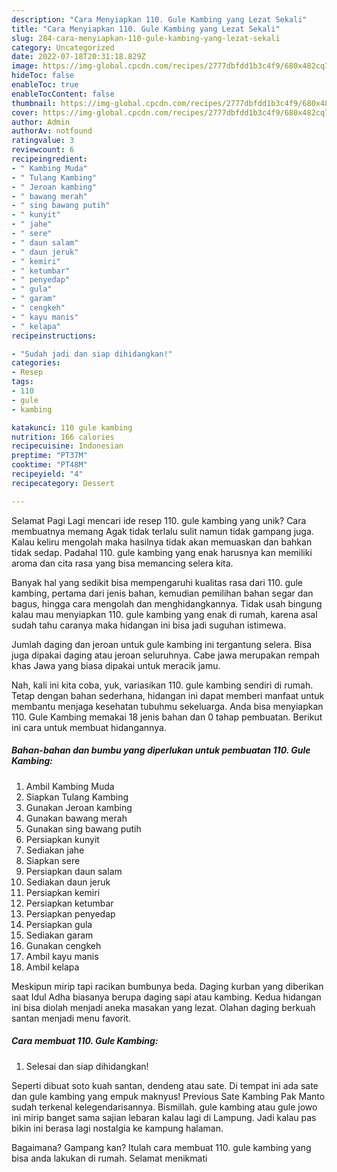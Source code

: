 ```yaml
---
description: "Cara Menyiapkan 110. Gule Kambing yang Lezat Sekali"
title: "Cara Menyiapkan 110. Gule Kambing yang Lezat Sekali"
slug: 284-cara-menyiapkan-110-gule-kambing-yang-lezat-sekali
category: Uncategorized
date: 2022-07-18T20:31:18.829Z
image: https://img-global.cpcdn.com/recipes/2777dbfdd1b3c4f9/680x482cq70/110-gule-kambing-foto-resep-utama.jpg
hideToc: false
enableToc: true
enableTocContent: false
thumbnail: https://img-global.cpcdn.com/recipes/2777dbfdd1b3c4f9/680x482cq70/110-gule-kambing-foto-resep-utama.jpg
cover: https://img-global.cpcdn.com/recipes/2777dbfdd1b3c4f9/680x482cq70/110-gule-kambing-foto-resep-utama.jpg
author: Admin
authorAv: notfound
ratingvalue: 3
reviewcount: 6
recipeingredient:
- " Kambing Muda"
- " Tulang Kambing"
- " Jeroan kambing"
- " bawang merah"
- " sing bawang putih"
- " kunyit"
- " jahe"
- " sere"
- " daun salam"
- " daun jeruk"
- " kemiri"
- " ketumbar"
- " penyedap"
- " gula"
- " garam"
- " cengkeh"
- " kayu manis"
- " kelapa"
recipeinstructions:

- "Sudah jadi dan siap dihidangkan!"
categories:
- Resep
tags:
- 110
- gule
- kambing

katakunci: 110 gule kambing 
nutrition: 166 calories
recipecuisine: Indonesian
preptime: "PT37M"
cooktime: "PT48M"
recipeyield: "4"
recipecategory: Dessert

---
```



Selamat Pagi Lagi mencari ide resep 110. gule kambing yang unik? Cara membuatnya memang Agak tidak terlalu sulit namun tidak gampang juga. Kalau keliru mengolah maka hasilnya tidak akan memuaskan dan bahkan tidak sedap. Padahal 110. gule kambing yang enak harusnya kan memiliki aroma dan cita rasa yang bisa memancing selera kita.


Banyak hal yang sedikit bisa mempengaruhi kualitas rasa dari 110. gule kambing, pertama dari jenis bahan, kemudian pemilihan bahan segar dan bagus, hingga cara mengolah dan menghidangkannya. Tidak usah bingung kalau mau menyiapkan 110. gule kambing yang enak di rumah, karena asal sudah tahu caranya maka hidangan ini bisa jadi suguhan istimewa.

Jumlah daging dan jeroan untuk gule kambing ini tergantung selera. Bisa juga dipakai daging atau jeroan seluruhnya. Cabe jawa merupakan rempah khas Jawa yang biasa dipakai untuk meracik jamu.


Nah, kali ini kita coba, yuk, variasikan 110. gule kambing sendiri di rumah. Tetap dengan bahan sederhana, hidangan ini dapat memberi manfaat untuk membantu menjaga kesehatan tubuhmu sekeluarga. Anda bisa menyiapkan 110. Gule Kambing memakai 18 jenis bahan dan 0 tahap pembuatan. Berikut ini cara untuk membuat hidangannya.

<!--inarticleads1-->

##### Bahan-bahan dan bumbu yang diperlukan untuk pembuatan 110. Gule Kambing:

1. Ambil  Kambing Muda
1. Siapkan  Tulang Kambing
1. Gunakan  Jeroan kambing
1. Gunakan  bawang merah
1. Gunakan  sing bawang putih
1. Persiapkan  kunyit
1. Sediakan  jahe
1. Siapkan  sere
1. Persiapkan  daun salam
1. Sediakan  daun jeruk
1. Persiapkan  kemiri
1. Persiapkan  ketumbar
1. Persiapkan  penyedap
1. Persiapkan  gula
1. Sediakan  garam
1. Gunakan  cengkeh
1. Ambil  kayu manis
1. Ambil  kelapa


Meskipun mirip tapi racikan bumbunya beda. Daging kurban yang diberikan saat Idul Adha biasanya berupa daging sapi atau kambing. Kedua hidangan ini bisa diolah menjadi aneka masakan yang lezat. Olahan daging berkuah santan menjadi menu favorit. 

<!--inarticleads2-->

##### Cara membuat 110. Gule Kambing:


1. Selesai dan siap dihidangkan!

Seperti dibuat soto kuah santan, dendeng atau sate. Di tempat ini ada sate dan gule kambing yang empuk maknyus! Previous Sate Kambing Pak Manto sudah terkenal kelegendarisannya. Bismillah. gule kambing atau gule jowo ini mirip banget sama sajian lebaran kalau lagi di Lampung. Jadi kalau pas bikin ini berasa lagi nostalgia ke kampung halaman. 

Bagaimana? Gampang kan? Itulah cara membuat 110. gule kambing yang bisa anda lakukan di rumah. Selamat menikmati

